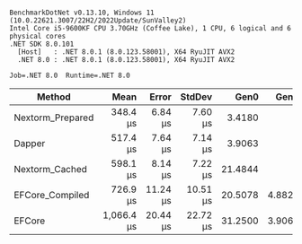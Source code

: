 ```

BenchmarkDotNet v0.13.10, Windows 11 (10.0.22621.3007/22H2/2022Update/SunValley2)
Intel Core i5-9600KF CPU 3.70GHz (Coffee Lake), 1 CPU, 6 logical and 6 physical cores
.NET SDK 8.0.101
  [Host]   : .NET 8.0.1 (8.0.123.58001), X64 RyuJIT AVX2
  .NET 8.0 : .NET 8.0.1 (8.0.123.58001), X64 RyuJIT AVX2

Job=.NET 8.0  Runtime=.NET 8.0  

```
| Method           | Mean       | Error    | StdDev   | Gen0    | Gen1   | Allocated |
|----------------- |-----------:|---------:|---------:|--------:|-------:|----------:|
| Nextorm_Prepared |   348.4 μs |  6.84 μs |  7.60 μs |  3.4180 |      - |  17.77 KB |
| Dapper           |   517.4 μs |  7.64 μs |  7.14 μs |  3.9063 |      - |  21.92 KB |
| Nextorm_Cached   |   598.1 μs |  8.14 μs |  7.22 μs | 21.4844 |      - |    100 KB |
| EFCore_Compiled  |   726.9 μs | 11.24 μs | 10.51 μs | 20.5078 | 4.8828 |  95.24 KB |
| EFCore           | 1,066.4 μs | 20.44 μs | 22.72 μs | 31.2500 | 3.9063 | 150.87 KB |
